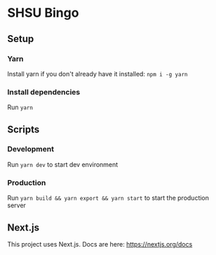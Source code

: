 # SHSU Bingo

## Setup

### Yarn

Install yarn if you don't already have it installed: `npm i -g yarn`

### Install dependencies

Run `yarn`

## Scripts

### Development

Run `yarn dev` to start dev environment

### Production

Run `yarn build && yarn export && yarn start` to start the production server

## Next.js

This project uses Next.js. Docs are here: https://nextjs.org/docs

